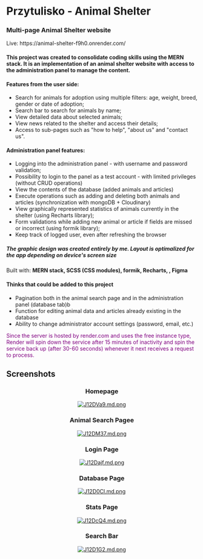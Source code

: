 <h1>Przytulisko - Animal Shelter</h1>
<h3>Multi-page Animal Shelter website</h3>
<p>Live: https://animal-shelter-f9h0.onrender.com/</p>

<h4>This project was created to consolidate coding skills using the MERN stack. It is an implementation of an animal shelter website with access to the administration panel to manage the content.</h4>

<h4>Features from the user side:</h4>
<ul>
<li>Search for animals for adoption using multiple filters: age, weight, breed, gender or date of adoption;</li>
<li>Search bar to search for animals by name;</li>
<li>View detailed data about selected animals;</li>
<li>View news related to the shelter and access their details;</li>
<li>Access to sub-pages such as "how to help", "about us" and "contact us".</li>
</ul>

<h4>Administration panel features:</h4>
  <ul>
<li>Logging into the administration panel - with username and password validation;</li>
<li>Possibility to login to the panel as a test account - with limited privileges (without CRUD operations)</li>
<li>View the contents of the database (added animals and articles)</li>
<li>Execute operations such as adding and deleting both animals and articles (synchronization with mongoDB + Cloudinary)</li>
<li>View graphically represented statistics of animals currently in the shelter (using Recharts library);</li>
<li>Form validations while adding new animal or article if fields are missed or incorrect (using formik library);</li>
<li>Keep track of logged user, even after refreshing the browser</li>
</ul>

<h5>The graphic design was created entirely by me. Layout is optimalized for the app depending on device's screen size</h5>

Built with:
<strong> MERN stack, SCSS (CSS modules), formik, Recharts, , Figma</strong>

<h4>Thinks that could be added to this project</h4>
<ul>
  <li>Pagination both in the animal search page and in the administration panel (database tab)b</li>
  <li>Function for editing animal data and articles already existing in the database</li>
  <li>Ability to change administrator account settings (password, email, etc.)</li>
</ul>

<p style="color: purple">Since the server is hosted by render.com and uses the free instance type, Render will spin down the service after 15 minutes of inactivity and spin the service back up (after 30-60 seconds) whenever it next receives a request to process.</p>

<h2>Screenshots</h2>

<div align="center">
<h3>Homepage</h3>
<a href="https://freeimage.host/i/J12DVa9"><img src="https://iili.io/J12DVa9.md.png" alt="J12DVa9.md.png" border="0"></a>
<h3>Animal Search Pagee</h3>
<a href="https://freeimage.host/i/J12DM37"><img src="https://iili.io/J12DM37.md.png" alt="J12DM37.md.png" border="0"></a><br>
<h3>Login Page</h3>
<a href="https://freeimage.host/i/J12Dajf"><img src="https://iili.io/J12Dajf.md.png" alt="J12Dajf.md.png" border="0"></a><br>
<h3>Database Page</h3>
<a href="https://freeimage.host/i/J12D0Cl"><img src="https://iili.io/J12D0Cl.md.png" alt="J12D0Cl.md.png" border="0"></a><br>
<h3>Stats Page</h3>
<a href="https://freeimage.host/i/J12DcQ4"><img src="https://iili.io/J12DcQ4.md.png" alt="J12DcQ4.md.png" border="0"></a><br>
<h3>Search Bar</h3>
<a href="https://freeimage.host/i/J12D1G2"><img src="https://iili.io/J12D1G2.md.png" alt="J12D1G2.md.png" border="0"></a><br>
</div>
